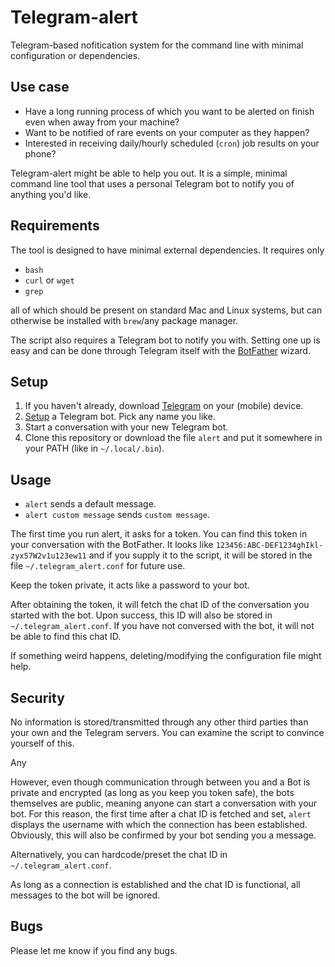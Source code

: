 # Telegram-alert

Telegram-based nofitication system for the command line with minimal configuration or dependencies.

## Use case

 - Have a long running process of which you want to be alerted on finish even when away from your machine?
 - Want to be notified of rare events on your computer as they happen?
 - Interested in receiving daily/hourly scheduled (`cron`) job results on your phone?

Telegram-alert might be able to help you out. It is a simple, minimal command line tool that uses a personal Telegram bot to notify you of anything you'd like.

## Requirements

The tool is designed to have minimal external dependencies. It requires only

 - `bash`
 - `curl` or `wget`
 - `grep`

all of which should be present on standard Mac and Linux systems, but can otherwise be installed with `brew`/any package manager.

The script also requires a Telegram bot to notify you with. Setting one up is easy and can be done through Telegram itself with the [BotFather](https://telegram.me/botfather) wizard.

## Setup

1. If you haven't already, download [Telegram](https://telegram.org/) on your (mobile) device.
2. [Setup](https://telegram.me/botfather) a Telegram bot. Pick any name you like.
3. Start a conversation with your new Telegram bot.
4. Clone this repository or download the file `alert` and put it somewhere in your PATH (like in `~/.local/.bin`).

## Usage

 - `alert` sends a default message.
 - `alert custom message` sends `custom message`.

The first time you run alert, it asks for a token. You can find this token in your conversation with the BotFather. It looks like `123456:ABC-DEF1234ghIkl-zyx57W2v1u123ew11` and if you supply it to the script, it will be stored in the file `~/.telegram_alert.conf` for future use.

Keep the token private, it acts like a password to your bot.

After obtaining the token, it will fetch the chat ID of the conversation you started with the bot.
Upon success, this ID will also be stored in `~/.telegram_alert.conf`. If you have not conversed with the bot, it will not be able to find this chat ID.

If something weird happens, deleting/modifying the configuration file might help.

## Security

No information is stored/transmitted through any other third parties than your own and the Telegram servers. You can examine the script to convince yourself of this.

Any 

However, even though communication through between you and a Bot is private and encrypted (as long as you keep you token safe), the bots themselves are public, meaning anyone can start a conversation with your bot.
For this reason, the first time after a chat ID is fetched and set, `alert` displays the username with which the connection has been established. Obviously, this will also be confirmed by your bot sending you a message.

Alternatively, you can hardcode/preset the chat ID in `~/.telegram_alert.conf`.

As long as a connection is established and the chat ID is functional, all messages to the bot will be ignored.

## Bugs

Please let me know if you find any bugs.
